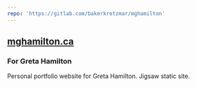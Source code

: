 ```yaml
---
repo: 'https://gitlab.com/bakerkretzmar/mghamilton'
---
```


## [<span>mghamilton.ca</span>](https://mghamilton.ca)

### For Greta Hamilton

Personal portfolio website for Greta Hamilton. Jigsaw static site.
